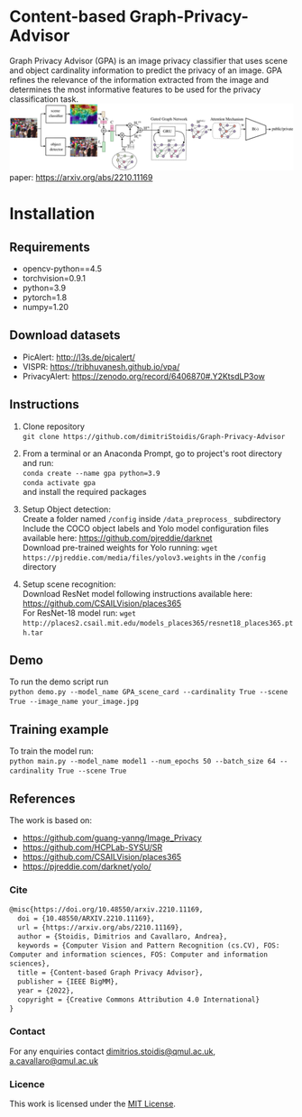 # Content-based Graph-Privacy-Advisor
Graph Privacy Advisor (GPA) is an image privacy classifier that uses scene and object cardinality information to predict the privacy of an image.
GPA refines the relevance of the information extracted from the image and determines the most informative features to be used for the privacy classification task.
![Graph Privacy Advisor pipeline](/GPA_pipeline.png)</br>
paper: https://arxiv.org/abs/2210.11169

# Installation

## Requirements
* opencv-python==4.5
* torchvision=0.9.1
* python=3.9
* pytorch=1.8
* numpy=1.20

## Download datasets
* PicAlert: http://l3s.de/picalert/
* VISPR: https://tribhuvanesh.github.io/vpa/
* PrivacyAlert: https://zenodo.org/record/6406870#.Y2KtsdLP3ow

## Instructions
1. Clone repository</br>
`git clone https://github.com/dimitriStoidis/Graph-Privacy-Advisor`

2. From a terminal or an Anaconda Prompt, go to project's root directory
and run:</br>
`conda create --name gpa python=3.9` </br>
`conda activate gpa` </br>
and install the required packages

3. Setup Object detection: </br>
Create a folder named `/config` inside `/data_preprocess_` subdirectory</br>
Include the COCO object labels and Yolo model configuration files available here: https://github.com/pjreddie/darknet </br>
Download pre-trained weights for Yolo running: `wget https://pjreddie.com/media/files/yolov3.weights` in the `/config` directory


4. Setup scene recognition:</br>
Download ResNet model following instructions available here: https://github.com/CSAILVision/places365 </br>
For ResNet-18 model run: `wget http://places2.csail.mit.edu/models_places365/resnet18_places365.pth.tar`

## Demo
To run the demo script run </br>
`python demo.py --model_name GPA_scene_card --cardinality True --scene True --image_name your_image.jpg`

## Training example

To train the model run: </br>
`python main.py --model_name model1 --num_epochs 50 --batch_size 64 --cardinality True --scene True`


## References
The work is based on:
* https://github.com/guang-yanng/Image_Privacy
* https://github.com/HCPLab-SYSU/SR
* https://github.com/CSAILVision/places365
* https://pjreddie.com/darknet/yolo/

### Cite
```
@misc{https://doi.org/10.48550/arxiv.2210.11169,
  doi = {10.48550/ARXIV.2210.11169},
  url = {https://arxiv.org/abs/2210.11169},
  author = {Stoidis, Dimitrios and Cavallaro, Andrea},
  keywords = {Computer Vision and Pattern Recognition (cs.CV), FOS: Computer and information sciences, FOS: Computer and information sciences},
  title = {Content-based Graph Privacy Advisor},
  publisher = {IEEE BigMM},
  year = {2022},
  copyright = {Creative Commons Attribution 4.0 International}
}
```
### Contact
For any enquiries contact dimitrios.stoidis@qmul.ac.uk, a.cavallaro@qmul.ac.uk

### Licence
This work is licensed under the [MIT License](https://github.com/dimitriStoidis/GenGAN/blob/main/LICENSE).
